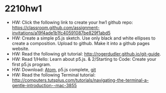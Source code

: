 # 2210hw1
- HW: Click the following link to create your hw1 github repo:  https://classroom.github.com/assignment-invitations/a19f4ade1b1fc40591087be829f1abd5
- HW: Create a simple p5.js sketch. Use only black and white ellipses to create a composition. Upload to github. Make it into a github pages website. 
- HW: Read the following git tutorial: http://rogerdudler.github.io/git-guide.
- HW: Read 1/Hello: Learn about p5.js. & 2/Starting to Code: Create your first p5.js program.
- HW: Download: [Atom](https://atom.io/), p5.js complete, [git](https://git-scm.com/downloads)
- HW: Read the following Terminal tutorial: http://computers.tutsplus.com/tutorials/navigating-the-terminal-a-gentle-introduction--mac-3855
